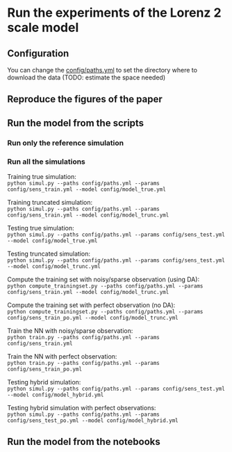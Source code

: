 

# Run the experiments of the Lorenz 2 scale model

## Configuration
You can change the [config/paths.yml](config/paths.yml) to set the directory where to download the data
(TODO: estimate the space needed)

## Reproduce the figures of the paper

## Run the model from the scripts


### Run only the reference simulation


### Run all the simulations

Training true simulation:\
```python simul.py --paths config/paths.yml --params config/sens_train.yml --model config/model_true.yml```

Training truncated simulation:\
```python simul.py --paths config/paths.yml --params config/sens_train.yml --model config/model_trunc.yml```

Testing true simulation:\
```python simul.py --paths config/paths.yml --params config/sens_test.yml --model config/model_true.yml```

Testing truncated simulation:\
```python simul.py --paths config/paths.yml --params config/sens_test.yml --model config/model_trunc.yml```

Compute the training set with noisy/sparse observation (using DA):\
```python compute_trainingset.py --paths config/paths.yml --params config/sens_train.yml --model config/model_trunc.yml```

Compute the training set with perfect observation (no DA):\
```python compute_trainingset.py --paths config/paths.yml --params config/sens_train_po.yml --model config/model_trunc.yml```

Train the NN with noisy/sparse observation:\
```python train.py --paths config/paths.yml --params config/sens_train.yml```

Train the NN with perfect observation:\
```python train.py --paths config/paths.yml --params config/sens_train_po.yml```

Testing hybrid simulation:\
```python simul.py --paths config/paths.yml --params config/sens_test.yml --model config/model_hybrid.yml```


Testing hybrid simulation with perfect observations:\
```python simul.py --paths config/paths.yml --params config/sens_test_po.yml --model config/model_hybrid.yml```
## Run the model from the notebooks
